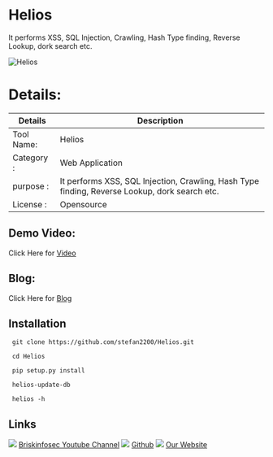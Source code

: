 Helios 
============
 It performs XSS, SQL Injection, Crawling, Hash Type finding, Reverse Lookup, dork search etc.

![Helios](https://www.briskinfosec.com//assets/tooloftheday/helios_img.png)

Details:
============
|  Details | Description   |
| ------------ | ------------ |
|Tool Name:| Helios  |
|Category :| Web Application |
|purpose  :| It performs XSS, SQL Injection, Crawling, Hash Type finding, Reverse Lookup, dork search etc. |
|License :| Opensource

Demo Video:
-----------------
Click Here for [Video](https://youtu.be/OVtWAAJS4Ok"Video")

Blog: 
--------------
Click Here for [Blog](https://www.briskinfosec.com/tooloftheday/toolofthedaydetail/Helios "Blog")

Installation
----------------
     git clone https://github.com/stefan2200/Helios.git
     
     cd Helios
     
     pip setup.py install

     helios-update-db
     
     helios -h
     
Links
----------------
![ ](https://img.icons8.com/color/15/000000/youtube-play.png) [Briskinfosec Youtube Channel](https://www.youtube.com/channel/UCcPmqqYETcO_7-6p_uUsF1w "Briskinfosec Youtube Channel")
 ![ ](https://img.icons8.com/glyph-neue/15/000000/github.png) [Github](https://github.com/briskinfosec "Github") 
![ ](https://img.icons8.com/ios/15/000000/internet--v2.png) [Our Website](https://www.briskinfosec.com/ "Our Website")
